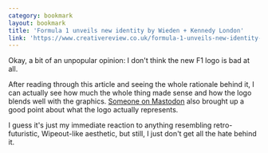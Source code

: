 ```yaml
---
category: bookmark
layout: bookmark
title: 'Formula 1 unveils new identity by Wieden + Kennedy London'
link: 'https://www.creativereview.co.uk/formula-1-unveils-new-identity-wieden-kennedy-london/'
---
```


Okay, a bit of an unpopular opinion: I don't think the new F1 logo is bad at all.

After reading through this article and seeing the whole rationale behind it, I can actually see how much the whole thing made sense and how the logo blends well with the graphics. [Someone on Mastodon](https://vulpine.club/@rey/99076546080675254) also brought up a good point about what the logo actually represents.

I guess it's just my immediate reaction to anything resembling retro-futuristic, Wipeout-like aesthetic, but still, I just don't get all the hate behind it.
